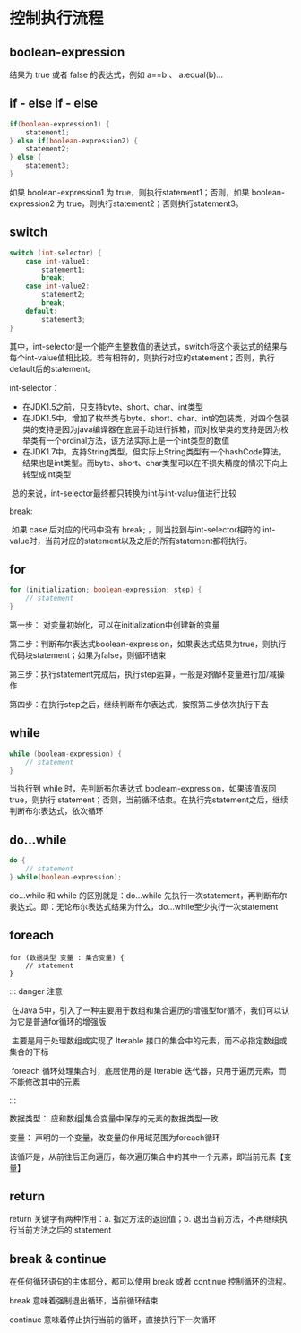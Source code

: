 # 控制执行流程

## boolean-expression

结果为 true 或者 false 的表达式，例如 a==b 、 a.equal(b)...



## if - else if - else

```java
if(boolean-expression1) {
    statement1;
} else if(boolean-expression2) {
    statement2;
} else {
    statement3;
}
```

如果 boolean-expression1 为 true，则执行statement1；否则，如果 boolean-expression2 为 true，则执行statement2；否则执行statement3。



## switch

```java
switch (int-selector) {
    case int-value1:
        statement1;
        break;
    case int-value2:
        statement2;
        break;
    default:
        statement3;
}
```

其中，int-selector是一个能产生整数值的表达式，switch将这个表达式的结果与每个int-value值相比较。若有相符的，则执行对应的statement；否则，执行default后的statement。

int-selector：

- 在JDK1.5之前，只支持byte、short、char、int类型
- 在JDK1.5中，增加了枚举类与byte、short、char、int的包装类，对四个包装类的支持是因为java编译器在底层手动进行拆箱，而对枚举类的支持是因为枚举类有一个ordinal方法，该方法实际上是一个int类型的数值
- 在JDK1.7中，支持String类型，但实际上String类型有一个hashCode算法，结果也是int类型。而byte、short、char类型可以在不损失精度的情况下向上转型成int类型

​	总的来说，int-selector最终都只转换为int与int-value值进行比较

break:

​	如果 case 后对应的代码中没有 break; ，则当找到与int-selector相符的 int-value时，当前对应的statement以及之后的所有statement都将执行。



## for

```java
for (initialization; boolean-expression; step) {
	// statement
}
```

第一步： 对变量初始化，可以在initialization中创建新的变量

第二步：判断布尔表达式boolean-expression，如果表达式结果为true，则执行代码块statement；如果为false，则循环结束

第三步：执行statement完成后，执行step运算，一般是对循环变量进行加/减操作

第四步：在执行step之后，继续判断布尔表达式，按照第二步依次执行下去



## while

```java
while (booleam-expression) {
	// statement
}
```

当执行到 while 时，先判断布尔表达式 booleam-expression，如果该值返回 true，则执行 statement；否则，当前循环结束。在执行完statement之后，继续判断布尔表达式，依次循环



## do...while

```java
do {
	// statement
} while(boolean-expression);
```

do...while 和 while 的区别就是：do...while 先执行一次statement，再判断布尔表达式。即：无论布尔表达式结果为什么，do...while至少执行一次statement

## foreach

```
for (数据类型 变量 : 集合变量) {
	// statement
}
```

::: danger 注意

​	在Java 5中，引入了一种主要用于数组和集合遍历的增强型for循环，我们可以认为它是普通for循环的增强版

​	主要是用于处理数组或实现了 Iterable 接口的集合中的元素，而不必指定数组或集合的下标

​	foreach 循环处理集合时，底层使用的是 Iterable 迭代器，只用于遍历元素，而不能修改其中的元素

:::

数据类型： 应和数组|集合变量中保存的元素的数据类型一致

变量： 声明的一个变量，改变量的作用域范围为foreach循环

该循环是，从前往后正向遍历，每次遍历集合中的其中一个元素，即当前元素【变量】



## return

return 关键字有两种作用：a. 指定方法的返回值；b. 退出当前方法，不再继续执行当前方法之后的 statement



## break & continue

在任何循环语句的主体部分，都可以使用 break 或者 continue 控制循环的流程。

break 意味着强制退出循环，当前循环结束

continue 意味着停止执行当前的循环，直接执行下一次循环
